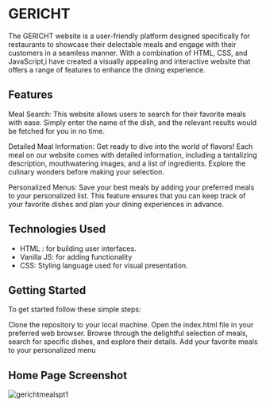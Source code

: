 # GERICHT
The GERICHT website is a user-friendly platform designed specifically for restaurants to showcase their delectable meals and engage with their customers in a seamless manner.
With a combination of HTML, CSS, and JavaScript,i have created a visually appealing and interactive website that offers a range of features to enhance the dining experience.

## Features
Meal Search: This website allows users to search for their favorite meals with ease. Simply enter the name of the dish, and the relevant results would be fetched for you in no time.

Detailed Meal Information: Get ready to dive into the world of flavors! Each meal on our website comes with detailed information, including a tantalizing description, mouthwatering images, and a list of ingredients. Explore the culinary wonders before making your selection.

Personalized Menus: Save your best meals by adding your preferred meals to your personalized list. This feature ensures that you can keep track of your favorite dishes and plan your dining experiences in advance.

## Technologies Used

- HTML : for building user interfaces.
- Vanilla JS: for adding functionality
- CSS: Styling language used for visual presentation.

## Getting Started
To get started follow these simple steps:

Clone the repository to your local machine.
Open the index.html file in your preferred web browser.
Browse through the delightful selection of meals, search for specific dishes, and explore their details.
Add your favorite meals to your personalized menu

## Home Page Screenshot
![gerichtmealspt1](https://github.com/Adedayo-Onabamiro/GERICHT-CHALLENGE/assets/67838803/128b3d29-b343-4c2b-afc5-ccc54179537a)




